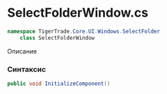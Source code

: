 
# SelectFolderWindow.cs
```csharp
namespace TigerTrade.Core.UI.Windows.SelectFolder  
    class SelectFolderWindow
```

Описание

### Синтаксис
```csharp
public void InitializeComponent()
```
